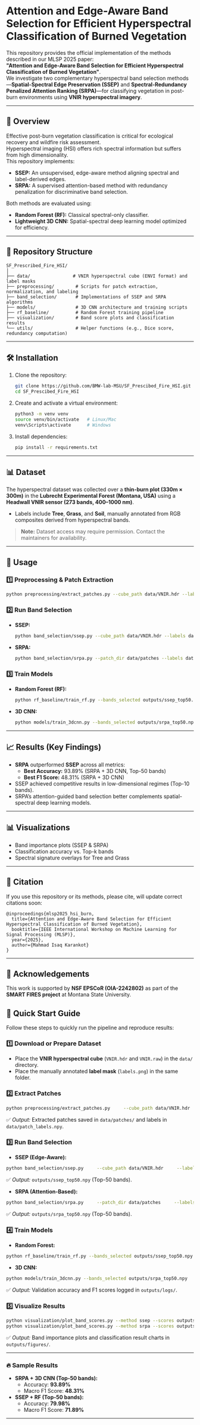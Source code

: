 
# Attention and Edge-Aware Band Selection for Efficient Hyperspectral Classification of Burned Vegetation  

This repository provides the official implementation of the methods described in our MLSP 2025 paper:  
**"Attention and Edge-Aware Band Selection for Efficient Hyperspectral Classification of Burned Vegetation"**.  
We investigate two complementary hyperspectral band selection methods—**Spatial-Spectral Edge Preservation (SSEP)** and **Spectral-Redundancy Penalized Attention Ranking (SRPA)**—for classifying vegetation in post-burn environments using **VNIR hyperspectral imagery**.

---

## 🔬 Overview  
Effective post-burn vegetation classification is critical for ecological recovery and wildfire risk assessment.  
Hyperspectral imaging (HSI) offers rich spectral information but suffers from high dimensionality.  
This repository implements:
- **SSEP:** An unsupervised, edge-aware method aligning spectral and label-derived edges.
- **SRPA:** A supervised attention-based method with redundancy penalization for discriminative band selection.
  
Both methods are evaluated using:
- **Random Forest (RF):** Classical spectral-only classifier.
- **Lightweight 3D CNN:** Spatial-spectral deep learning model optimized for efficiency.

---

## 📂 Repository Structure  
```
SF_Prescribed_Fire_HSI/
│
├── data/                # VNIR hyperspectral cube (ENVI format) and label masks
├── preprocessing/        # Scripts for patch extraction, normalization, and labeling
├── band_selection/       # Implementations of SSEP and SRPA algorithms
├── models/               # 3D CNN architecture and training scripts
├── rf_baseline/          # Random Forest training pipeline
├── visualization/        # Band score plots and classification results
└── utils/                # Helper functions (e.g., Dice score, redundancy computation)
```

---

## 🛠 Installation  
1. Clone the repository:
   ```bash
   git clone https://github.com/BMW-lab-MSU/SF_Prescibed_Fire_HSI.git
   cd SF_Prescibed_Fire_HSI
   ```
2. Create and activate a virtual environment:
   ```bash
   python3 -m venv venv
   source venv/bin/activate   # Linux/Mac
   venv\Scripts\activate      # Windows
   ```
3. Install dependencies:
   ```bash
   pip install -r requirements.txt
   ```

---

## 📊 Dataset  
The hyperspectral dataset was collected over a **thin-burn plot (330m × 300m)** in the **Lubrecht Experimental Forest (Montana, USA)** using a **Headwall VNIR sensor (273 bands, 400–1000 nm)**.  
- Labels include **Tree**, **Grass**, and **Soil**, manually annotated from RGB composites derived from hyperspectral bands.

> **Note:** Dataset access may require permission. Contact the maintainers for availability.

---

## 🚀 Usage  

### 1️⃣ Preprocessing & Patch Extraction  
```bash
python preprocessing/extract_patches.py --cube_path data/VNIR.hdr --labels data/labels.png --patch_size 50 --stride 25
```

### 2️⃣ Run Band Selection  
- **SSEP:**
  ```bash
  python band_selection/ssep.py --cube_path data/VNIR.hdr --labels data/labels.png --top_k 50
  ```
- **SRPA:**
  ```bash
  python band_selection/srpa.py --patch_dir data/patches --labels data/patch_labels.npy --top_k 50 --lambda_penalty 0.2
  ```

### 3️⃣ Train Models  
- **Random Forest (RF):**
  ```bash
  python rf_baseline/train_rf.py --bands_selected outputs/ssep_top50.npy
  ```
- **3D CNN:**
  ```bash
  python models/train_3dcnn.py --bands_selected outputs/srpa_top50.npy
  ```

---

## 📈 Results (Key Findings)  
- **SRPA** outperformed **SSEP** across all metrics:
  - **Best Accuracy:** 93.89% (SRPA + 3D CNN, Top-50 bands)  
  - **Best F1 Score:** 48.31% (SRPA + 3D CNN)  
- SSEP achieved competitive results in low-dimensional regimes (Top-10 bands).  
- SRPA’s attention-guided band selection better complements spatial-spectral deep learning models.

---

## 📊 Visualizations  
- Band importance plots (SSEP & SRPA)
- Classification accuracy vs. Top-k bands
- Spectral signature overlays for Tree and Grass  

---

## 🔗 Citation  
If you use this repository or its methods, please cite, will update correct citations soon:
```
@inproceedings{mlsp2025_hsi_burn,
  title={Attention and Edge-Aware Band Selection for Efficient Hyperspectral Classification of Burned Vegetation},
  booktitle={IEEE International Workshop on Machine Learning for Signal Processing (MLSP)},
  year={2025},
  author={Mahmad Isaq Karankot}
}
```

---

## 🤝 Acknowledgements  
This work is supported by **NSF EPSCoR (OIA-2242802)** as part of the **SMART FIRES project** at Montana State University.  


## 🚀 Quick Start Guide  

Follow these steps to quickly run the pipeline and reproduce results:

### 1️⃣ Download or Prepare Dataset  
- Place the **VNIR hyperspectral cube** (`VNIR.hdr` and `VNIR.raw`) in the `data/` directory.  
- Place the manually annotated **label mask** (`labels.png`) in the same folder.

### 2️⃣ Extract Patches  
```bash
python preprocessing/extract_patches.py     --cube_path data/VNIR.hdr     --labels data/labels.png     --patch_size 50     --stride 25
```
✅ *Output:* Extracted patches saved in `data/patches/` and labels in `data/patch_labels.npy`.

### 3️⃣ Run Band Selection  
- **SSEP (Edge-Aware):**
```bash
python band_selection/ssep.py     --cube_path data/VNIR.hdr     --labels data/labels.png     --top_k 50
```
✅ *Output:* `outputs/ssep_top50.npy` (Top-50 bands).  

- **SRPA (Attention-Based):**
```bash
python band_selection/srpa.py     --patch_dir data/patches     --labels data/patch_labels.npy     --top_k 50     --lambda_penalty 0.2
```
✅ *Output:* `outputs/srpa_top50.npy` (Top-50 bands).  

### 4️⃣ Train Models  
- **Random Forest:**
```bash
python rf_baseline/train_rf.py --bands_selected outputs/ssep_top50.npy
```
- **3D CNN:**
```bash
python models/train_3dcnn.py --bands_selected outputs/srpa_top50.npy
```
✅ *Output:* Validation accuracy and F1 scores logged in `outputs/logs/`.

### 5️⃣ Visualize Results  
```bash
python visualization/plot_band_scores.py --method ssep --scores outputs/ssep_scores.npy
python visualization/plot_band_scores.py --method srpa --scores outputs/srpa_scores.npy
```
✅ *Output:* Band importance plots and classification result charts in `outputs/figures/`.

---

### 🔥 Sample Results  
- **SRPA + 3D CNN (Top-50 bands):**  
  - Accuracy: **93.89%**
  - Macro F1 Score: **48.31%**  
- **SSEP + RF (Top-50 bands):**  
  - Accuracy: **79.98%**
  - Macro F1 Score: **71.89%**  

---
